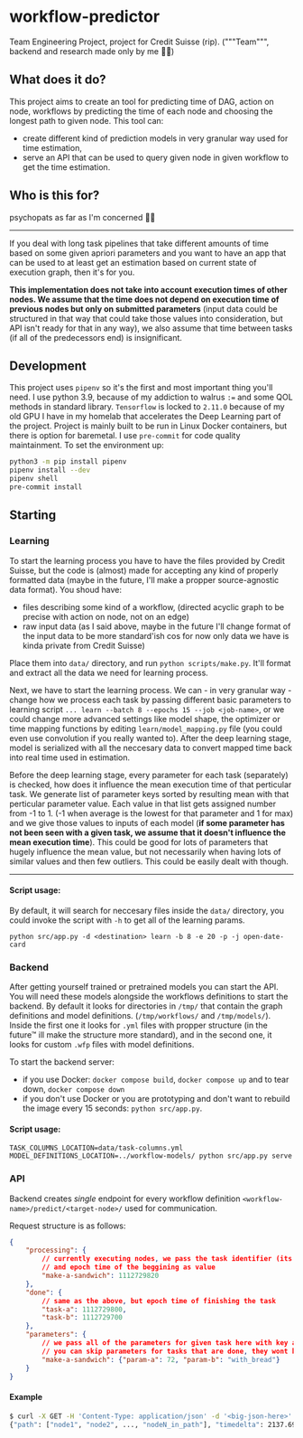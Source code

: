 # workflow-predictor
Team Engineering Project, project for Credit Suisse (rip). ("""Team""", backend and research made only by me 🤷‍♀️)

## What does it do?
This project aims to create an tool for predicting time of DAG, action on node, workflows by predicting the time of each node and choosing the longest path to given node. This tool can:
- create different kind of prediction models in very granular way used for time estimation,
- serve an API that can be used to query given node in given workflow to get the time estimation.

## Who is this for?
psychopats as far as I'm concerned 🤷‍♀️

---

If you deal with long task pipelines that take different amounts of time based on some given apriori parameters and you want to have an app that can be used to at least get an estimation based on current state of execution graph, then it's for you.

**This implementation does not take into account execution times of other nodes. We assume that the time does not depend on execution time of previous nodes but only on submitted parameters** (input data could be structured in that way that could take those values into consideration, but API isn't ready for that in any way), we also assume that time between tasks (if all of the predecessors end) is insignificant.



## Development
This project uses `pipenv` so it's the first and most important thing you'll need. I use python 3.9, because of my addiction to walrus `:=` and some QOL methods in standard library. `Tensorflow` is locked to `2.11.0` because of my old GPU I have in my homelab that accelerates the Deep Learning part of the project. Project is mainly built to be run in Linux Docker containers, but there is option for baremetal. I use `pre-commit` for code quality maintainment.
To set the environment up:
```bash
python3 -m pip install pipenv
pipenv install --dev
pipenv shell
pre-commit install
```

## Starting
### Learning
To start the learning process you have to have the files provided by Credit Suisse, but the code is (almost) made for accepting any kind of properly formatted data (maybe in the future, I'll make a propper source-agnostic data format). You shoud have:
- files describing some kind of a workflow, (directed acyclic graph to be precise with action on node, not on an edge)
- raw input data (as I said above, maybe in the future I'll change format of the input data to be more standard'ish cos for now only data we have is kinda private from Credit Suisse)

Place them into `data/` directory, and run `python scripts/make.py`. It'll format and extract all the data we need for learning process.

Next, we have to start the learning process. We can - in very granular way - change how we process each task by passing different basic parameters to learning script `... learn --batch 8 --epochs 15 --job <job-name>`, or we could change more advanced settings like model shape, the optimizer or time mapping functions by editing `learn/model_mapping.py` file (you could even use convolution if you really wanted to). After the deep learning stage, model is serialized with all the neccesary data to convert mapped time back into real time used in estimation.

Before the deep learning stage, every parameter for each task (separately) is checked, how does it influence the mean execution time of that perticular task. We generate list of parameter keys sorted by resulting mean with that perticular parameter value. Each value in that list gets assigned number from -1 to 1. (-1 when average is the lowest for that parameter and 1 for max) and we give those values to inputs of each model (**if some parameter has not been seen with a given task, we assume that it doesn't influence the mean execution time**). This could be good for lots of parameters that hugely influence the mean value, but not necessarily when having lots of similar values and then few outliers. This could be easily dealt with though.

---

#### Script usage:
By default, it will search for neccesary files inside the `data/` directory, you could invoke the script with `-h` to get all of the learning params.

`python src/app.py -d <destination> learn -b 8 -e 20 -p -j open-date-card`

### Backend
After getting yourself trained or pretrained models you can start the API. You will need these models alongside the workflows definitions to start the backend. By default it looks for directories in `/tmp/` that contain the graph definitions and model definitions. (`/tmp/workflows/` and `/tmp/models/`). Inside the first one it looks for `.yml` files with propper structure (in the future™ ill make the structure more standard), and in the second one, it looks for custom `.wfp` files with model definitions.

To start the backend server:
- if you use Docker: `docker compose build`, `docker compose up` and to tear down, `docker compose down`
- if you don't use Docker or you are prototyping and don't want to rebuild the image every 15 seconds: `python src/app.py`.

#### Script usage:
`TASK_COLUMNS_LOCATION=data/task-columns.yml MODEL_DEFINITIONS_LOCATION=../workflow-models/ python src/app.py serve`

### API
Backend creates *single* endpoint for every workflow definition `<workflow-name>/predict/<target-node>/` used for communication.

Request structure is as follows:
```json
{
    "processing": {
        // currently executing nodes, we pass the task identifier (its name) as a key
        // and epoch time of the beggining as value
        "make-a-sandwich": 1112729820
    },
    "done": {
        // same as the above, but epoch time of finishing the task
        "task-a": 1112729800,
        "task-b": 1112729700
    },
    "parameters": {
        // we pass all of the parameters for given task here with key as its name and value as its value
        // you can skip parameters for tasks that are done, they wont be used to predict either way
        "make-a-sandwich": {"param-a": 72, "param-b": "with_bread"}
    }
}
```
#### Example
```bash
$ curl -X GET -H 'Content-Type: application/json' -d '<big-json-here>' http://localhost:5000/strategic-flow/predict/reload-b3-tables/
{"path": ["node1", "node2", ..., "nodeN_in_path"], "timedelta": 2137.69420}
```
